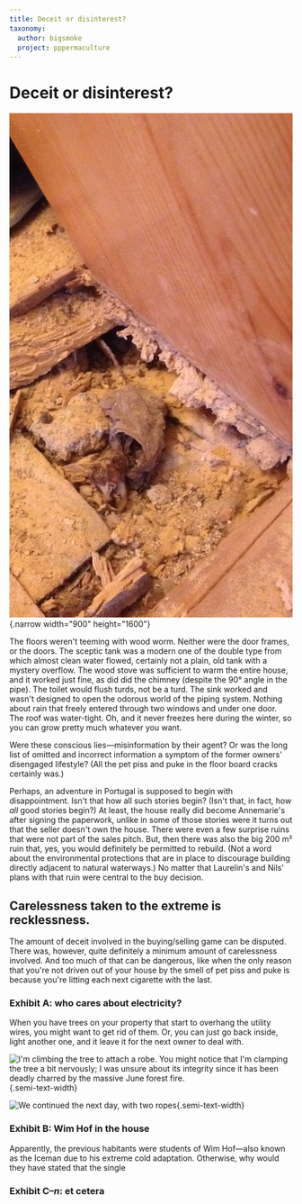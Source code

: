 ```yaml
---
title: Deceit or disinterest?
taxonomy:
  author: bigsmoke
  project: pppermaculture
---
```


# Deceit or disinterest?

![The latest in the long list of surprises: the stairs to the attic were constructed on top of completely worm-eaten boards. As a bonus, there was a dead mouse.](Annemarie_2018-03-11_Woodworm_damage_with_dead_mouse.jpg){.narrow width="900" height="1600"}

The floors weren't teeming with wood worm. Neither were the door frames, or the doors. The sceptic tank was a modern one of the double type from which almost clean water flowed, certainly not a plain, old tank with a mystery overflow. The wood stove was sufficient to warm the entire house, and it worked just fine, as did did the chimney (despite the 90° angle in the pipe). The toilet would flush turds, not be a turd. The sink worked and wasn't designed to open the odorous world of the piping system. Nothing about rain that freely entered through two windows and under one door. The roof was water-tight. Oh, and it never freezes here during the winter, so you can grow pretty much whatever you want.

Were these conscious lies—misinformation by their agent? Or was the long list of omitted and incorrect information a symptom of the former owners' disengaged lifestyle? (All the pet piss and puke in the floor board cracks certainly was.)

Perhaps, an adventure in Portugal is supposed to begin with disappointment. Isn't that how all such stories begin? (Isn't that, in fact, how _all_ good stories begin?) At least, the house really did become Annemarie's after signing the paperwork, unlike in some of those stories were it turns out that the seller doesn't own the house. There were even a few surprise ruins that were not part of the sales pitch. But, then there was also the big 200 m² ruin that, yes, you would definitely be permitted to rebuild. (Not a word about the environmental protections that are in place to discourage building directly adjacent to natural waterways.) No matter that Laurelin's and Nils' plans with that ruin were central to the buy decision.

<?project-insert?>

## Carelessness taken to the extreme is recklessness.

The amount of deceit involved in the buying/selling game can be disputed. There was, however, quite definitely a minimum amount of carelessness involved. And too much of that can be dangerous, like when the only reason that you're not driven out of your house by the smell of pet piss and puke is because you're litting each next cigarette with the last.

### Exhibit A: who cares about electricity?

When you have trees on your property that start to overhang the utility wires, you might want to get rid of them. Or, you can just go back inside, light another one, and it leave it for the next owner to deal with.

![I'm climbing the tree to attach a robe. You might notice that I'm clamping the tree a bit nervously; I was unsure about its integrity since it has been deadly charred by the massive June forest fire.](Ponte_de_Pedra_2017-11-13_Rowan_attaching_a_rope.jpg){.semi-text-width}

![We continued the next day, with two ropes](Ponte_de_Pedra_2017-11-14_Roped_up_tree_waiting.jpg){.semi-text-width}

### Exhibit B: Wim Hof in the house

Apparently, the previous habitants were students of Wim Hof—also known as the Iceman due to his extreme cold adaptation. Otherwise, why would they have stated that the single 

### Exhibit C–_n_: et cetera
